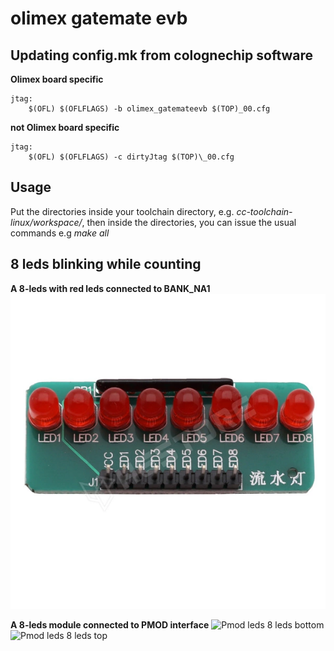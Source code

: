 # olimex gatemate evb

## Updating config.mk from colognechip software
**Olimex board specific**
```
jtag:
 	$(OFL) $(OFLFLAGS) -b olimex_gatemateevb $(TOP)_00.cfg
```
**not Olimex board specific**
```
jtag:
	$(OFL) $(OFLFLAGS) -c dirtyJtag $(TOP)\_00.cfg
```
## Usage
Put the directories inside your toolchain directory, e.g. _cc-toolchain-linux/workspace/_, then inside the directories, you can issue the usual commands e.g _make all_

## 8 leds blinking while counting
**A 8-leds with red leds connected to BANK_NA1**
![Generic 8 red leds](/images/8leds.webp)

**A 8-leds module connected to PMOD interface**
![Pmod leds 8 leds bottom](/images/PMOD_LED8_bot.jpg)
![Pmod leds 8 leds top](/images/PMOD_LED8_top.jpg)

